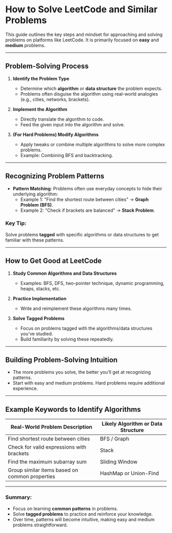 # How to Solve LeetCode and Similar Problems

This guide outlines the key steps and mindset for approaching and solving problems on platforms like LeetCode. It is primarily focused on **easy** and **medium** problems.

---

## Problem-Solving Process

1. **Identify the Problem Type**

   - Determine which **algorithm** or **data structure** the problem expects.
   - Problems often disguise the algorithm using real-world analogies (e.g., cities, networks, brackets).

2. **Implement the Algorithm**

   - Directly translate the algorithm to code.
   - Feed the given input into the algorithm and solve.

3. **(For Hard Problems) Modify Algorithms**
   - Apply tweaks or combine multiple algorithms to solve more complex problems.
   - Example: Combining BFS and backtracking.

---

## Recognizing Problem Patterns

- **Pattern Matching**: Problems often use everyday concepts to hide their underlying algorithm:
  - Example 1: "Find the shortest route between cities" → **Graph Problem (BFS)**.
  - Example 2: "Check if brackets are balanced" → **Stack Problem**.

### Key Tip:

Solve problems **tagged** with specific algorithms or data structures to get familiar with these patterns.

---

## How to Get Good at LeetCode

1. **Study Common Algorithms and Data Structures**

   - Examples: BFS, DFS, two-pointer technique, dynamic programming, heaps, stacks, etc.

2. **Practice Implementation**

   - Write and reimplement these algorithms many times.

3. **Solve Tagged Problems**
   - Focus on problems tagged with the algorithms/data structures you’ve studied.
   - Build familiarity by solving these repeatedly.

---

## Building Problem-Solving Intuition

- The more problems you solve, the better you’ll get at recognizing patterns.
- Start with easy and medium problems. Hard problems require additional experience.

---

## Example Keywords to Identify Algorithms

| Real-World Problem Description                 | Likely Algorithm or Data Structure |
| ---------------------------------------------- | ---------------------------------- |
| Find shortest route between cities             | BFS / Graph                        |
| Check for valid expressions with brackets      | Stack                              |
| Find the maximum subarray sum                  | Sliding Window                     |
| Group similar items based on common properties | HashMap or Union-Find              |

---

### Summary:

- Focus on learning **common patterns** in problems.
- Solve **tagged problems** to practice and reinforce your knowledge.
- Over time, patterns will become intuitive, making easy and medium problems straightforward.
